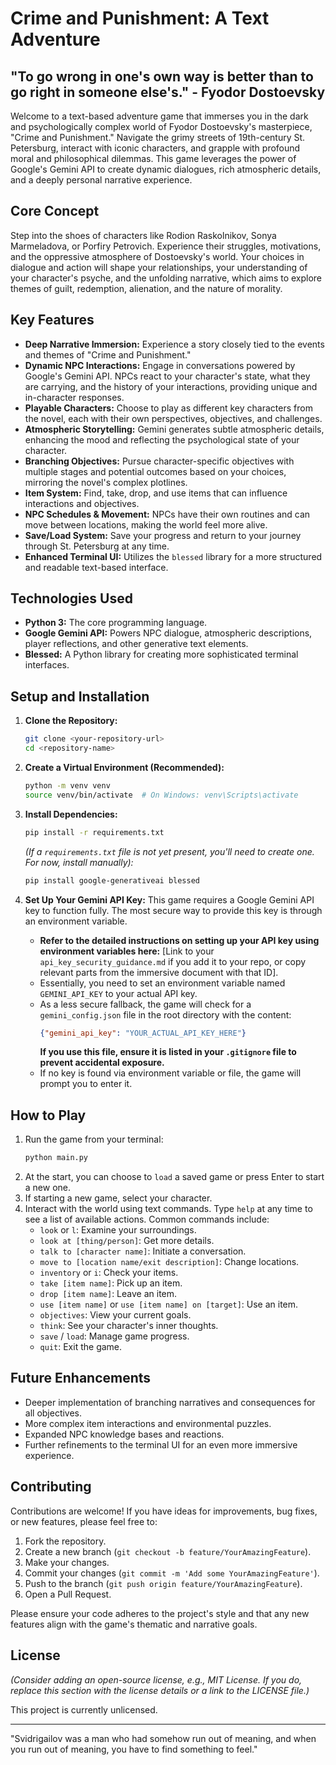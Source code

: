 # Crime and Punishment: A Text Adventure

## "To go wrong in one's own way is better than to go right in someone else's." - Fyodor Dostoevsky

Welcome to a text-based adventure game that immerses you in the dark and psychologically complex world of Fyodor Dostoevsky's masterpiece, "Crime and Punishment." Navigate the grimy streets of 19th-century St. Petersburg, interact with iconic characters, and grapple with profound moral and philosophical dilemmas. This game leverages the power of Google's Gemini API to create dynamic dialogues, rich atmospheric details, and a deeply personal narrative experience.

## Core Concept

Step into the shoes of characters like Rodion Raskolnikov, Sonya Marmeladova, or Porfiry Petrovich. Experience their struggles, motivations, and the oppressive atmosphere of Dostoevsky's world. Your choices in dialogue and action will shape your relationships, your understanding of your character's psyche, and the unfolding narrative, which aims to explore themes of guilt, redemption, alienation, and the nature of morality.

## Key Features

* **Deep Narrative Immersion:** Experience a story closely tied to the events and themes of "Crime and Punishment."
* **Dynamic NPC Interactions:** Engage in conversations powered by Google's Gemini API. NPCs react to your character's state, what they are carrying, and the history of your interactions, providing unique and in-character responses.
* **Playable Characters:** Choose to play as different key characters from the novel, each with their own perspectives, objectives, and challenges.
* **Atmospheric Storytelling:** Gemini generates subtle atmospheric details, enhancing the mood and reflecting the psychological state of your character.
* **Branching Objectives:** Pursue character-specific objectives with multiple stages and potential outcomes based on your choices, mirroring the novel's complex plotlines.
* **Item System:** Find, take, drop, and use items that can influence interactions and objectives.
* **NPC Schedules & Movement:** NPCs have their own routines and can move between locations, making the world feel more alive.
* **Save/Load System:** Save your progress and return to your journey through St. Petersburg at any time.
* **Enhanced Terminal UI:** Utilizes the `blessed` library for a more structured and readable text-based interface.

## Technologies Used

* **Python 3:** The core programming language.
* **Google Gemini API:** Powers NPC dialogue, atmospheric descriptions, player reflections, and other generative text elements.
* **Blessed:** A Python library for creating more sophisticated terminal interfaces.

## Setup and Installation

1.  **Clone the Repository:**
    ```bash
    git clone <your-repository-url>
    cd <repository-name>
    ```

2.  **Create a Virtual Environment (Recommended):**
    ```bash
    python -m venv venv
    source venv/bin/activate  # On Windows: venv\Scripts\activate
    ```

3.  **Install Dependencies:**
    ```bash
    pip install -r requirements.txt
    ```
    *(If a `requirements.txt` file is not yet present, you'll need to create one. For now, install manually):*
    ```bash
    pip install google-generativeai blessed
    ```

4.  **Set Up Your Gemini API Key:**
    This game requires a Google Gemini API key to function fully. The most secure way to provide this key is through an environment variable.
    * **Refer to the detailed instructions on setting up your API key using environment variables here:** [Link to your `api_key_security_guidance.md` if you add it to your repo, or copy relevant parts from the immersive document with that ID].
    * Essentially, you need to set an environment variable named `GEMINI_API_KEY` to your actual API key.
    * As a less secure fallback, the game will check for a `gemini_config.json` file in the root directory with the content:
        ```json
        {"gemini_api_key": "YOUR_ACTUAL_API_KEY_HERE"}
        ```
        **If you use this file, ensure it is listed in your `.gitignore` file to prevent accidental exposure.**
    * If no key is found via environment variable or file, the game will prompt you to enter it.

## How to Play

1.  Run the game from your terminal:
    ```bash
    python main.py
    ```
2.  At the start, you can choose to `load` a saved game or press Enter to start a new one.
3.  If starting a new game, select your character.
4.  Interact with the world using text commands. Type `help` at any time to see a list of available actions. Common commands include:
    * `look` or `l`: Examine your surroundings.
    * `look at [thing/person]`: Get more details.
    * `talk to [character name]`: Initiate a conversation.
    * `move to [location name/exit description]`: Change locations.
    * `inventory` or `i`: Check your items.
    * `take [item name]`: Pick up an item.
    * `drop [item name]`: Leave an item.
    * `use [item name]` or `use [item name] on [target]`: Use an item.
    * `objectives`: View your current goals.
    * `think`: See your character's inner thoughts.
    * `save` / `load`: Manage game progress.
    * `quit`: Exit the game.

## Future Enhancements

* Deeper implementation of branching narratives and consequences for all objectives.
* More complex item interactions and environmental puzzles.
* Expanded NPC knowledge bases and reactions.
* Further refinements to the terminal UI for an even more immersive experience.

## Contributing

Contributions are welcome! If you have ideas for improvements, bug fixes, or new features, please feel free to:
1.  Fork the repository.
2.  Create a new branch (`git checkout -b feature/YourAmazingFeature`).
3.  Make your changes.
4.  Commit your changes (`git commit -m 'Add some YourAmazingFeature'`).
5.  Push to the branch (`git push origin feature/YourAmazingFeature`).
6.  Open a Pull Request.

Please ensure your code adheres to the project's style and that any new features align with the game's thematic and narrative goals.

## License

*(Consider adding an open-source license, e.g., MIT License. If you do, replace this section with the license details or a link to the LICENSE file.)*

This project is currently unlicensed.

---

"Svidrigailov was a man who had somehow run out of meaning, and when you run out of meaning, you have to find something to feel."


